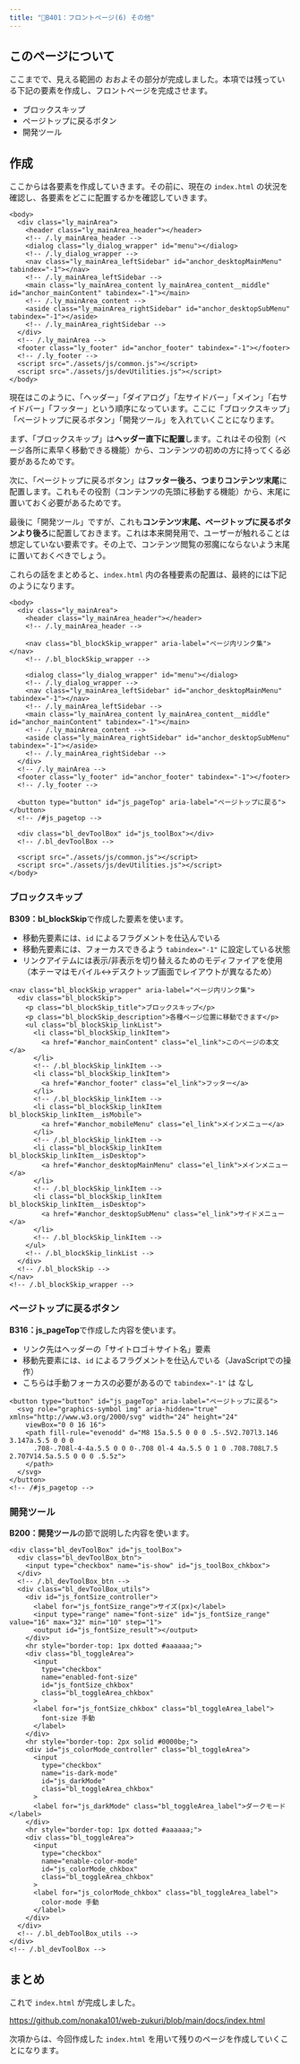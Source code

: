 ```yaml
---
title: "📄B401：フロントページ(6) その他"
---
```


## このページについて

ここまでで、見える範囲の おおよその部分が完成しました。本項では残っている下記の要素を作成し、フロントページを完成させます。

- ブロックスキップ
- ページトップに戻るボタン
- 開発ツール

## 作成

ここからは各要素を作成していきます。その前に、現在の `index.html` の状況を確認し、各要素をどこに配置するかを確認していきます。

```html:現在のbodyタグ内を簡略して表示
<body>
  <div class="ly_mainArea">
    <header class="ly_mainArea_header"></header>
    <!-- /.ly_mainArea_header -->
    <dialog class="ly_dialog_wrapper" id="menu"></dialog>
    <!-- /.ly_dialog_wrapper -->
    <nav class="ly_mainArea_leftSidebar" id="anchor_desktopMainMenu" tabindex="-1"></nav>
    <!-- /.ly_mainArea_leftSidebar -->
    <main class="ly_mainArea_content ly_mainArea_content__middle" id="anchor_mainContent" tabindex="-1"></main>
    <!-- /.ly_mainArea_content -->
    <aside class="ly_mainArea_rightSidebar" id="anchor_desktopSubMenu" tabindex="-1"></aside>
    <!-- /.ly_mainArea_rightSidebar -->
  </div>
  <!-- /.ly_mainArea -->
  <footer class="ly_footer" id="anchor_footer" tabindex="-1"></footer>
  <!-- /.ly_footer -->
  <script src="./assets/js/common.js"></script>
  <script src="./assets/js/devUtilities.js"></script>
</body>
```

現在はこのように、「ヘッダー」「ダイアログ」「左サイドバー」「メイン」「右サイドバー」「フッター」という順序になっています。ここに「ブロックスキップ」「ページトップに戻るボタン」「開発ツール」を入れていくことになります。

まず、「ブロックスキップ」は**ヘッダー直下に配置**します。これはその役割（ページ各所に素早く移動できる機能）から、コンテンツの初めの方に持ってくる必要があるためです。

次に、「ページトップに戻るボタン」は**フッター後ろ、つまりコンテンツ末尾**に配置します。これもその役割（コンテンツの先頭に移動する機能）から、末尾に置いておく必要があるためです。

最後に「開発ツール」ですが、これも**コンテンツ末尾、ページトップに戻るボタンより後ろ**に配置しておきます。これは本来開発用で、ユーザーが触れることは想定していない要素です。その上で、コンテンツ閲覧の邪魔にならないよう末尾に置いておくべきでしょう。

これらの話をまとめると、`index.html` 内の各種要素の配置は、最終的には下記のようになります。

```html:headerとfooterの後ろに各種要素を設置した最終形
<body>
  <div class="ly_mainArea">
    <header class="ly_mainArea_header"></header>
    <!-- /.ly_mainArea_header -->

    <nav class="bl_blockSkip_wrapper" aria-label="ページ内リンク集"></nav>
    <!-- /.bl_blockSkip_wrapper -->

    <dialog class="ly_dialog_wrapper" id="menu"></dialog>
    <!-- /.ly_dialog_wrapper -->
    <nav class="ly_mainArea_leftSidebar" id="anchor_desktopMainMenu" tabindex="-1"></nav>
    <!-- /.ly_mainArea_leftSidebar -->
    <main class="ly_mainArea_content ly_mainArea_content__middle" id="anchor_mainContent" tabindex="-1"></main>
    <!-- /.ly_mainArea_content -->
    <aside class="ly_mainArea_rightSidebar" id="anchor_desktopSubMenu" tabindex="-1"></aside>
    <!-- /.ly_mainArea_rightSidebar -->
  </div>
  <!-- /.ly_mainArea -->
  <footer class="ly_footer" id="anchor_footer" tabindex="-1"></footer>
  <!-- /.ly_footer -->

  <button type="button" id="js_pageTop" aria-label="ページトップに戻る"></button>
  <!-- /#js_pagetop -->

  <div class="bl_devToolBox" id="js_toolBox"></div>
  <!-- /.bl_devToolBox -->

  <script src="./assets/js/common.js"></script>
  <script src="./assets/js/devUtilities.js"></script>
</body>
```

### ブロックスキップ

**B309：bl_blockSkip**で作成した要素を使います。

- 移動先要素には、`id` によるフラグメントを仕込んでいる
- 移動先要素には、フォーカスできるよう `tabindex="-1"` に設定している状態
- リンクアイテムには表示/非表示を切り替えるためのモディファイアを使用（本テーマはモバイル↔デスクトップ画面でレイアウトが異なるため）

```html:ブロックスキップ（headerとdialogの間に設置）
<nav class="bl_blockSkip_wrapper" aria-label="ページ内リンク集">
  <div class="bl_blockSkip">
    <p class="bl_blockSkip_title">ブロックスキップ</p>
    <p class="bl_blockSkip_description">各種ページ位置に移動できます</p>
    <ul class="bl_blockSkip_linkList">
      <li class="bl_blockSkip_linkItem">
        <a href="#anchor_mainContent" class="el_link">このページの本文</a>
      </li>
      <!-- /.bl_blockSkip_linkItem -->
      <li class="bl_blockSkip_linkItem">
        <a href="#anchor_footer" class="el_link">フッター</a>
      </li>
      <!-- /.bl_blockSkip_linkItem -->
      <li class="bl_blockSkip_linkItem bl_blockSkip_linkItem__isMobile">
        <a href="#anchor_mobileMenu" class="el_link">メインメニュー</a>
      </li>
      <!-- /.bl_blockSkip_linkItem -->
      <li class="bl_blockSkip_linkItem bl_blockSkip_linkItem__isDesktop">
        <a href="#anchor_desktopMainMenu" class="el_link">メインメニュー</a>
      </li>
      <!-- /.bl_blockSkip_linkItem -->
      <li class="bl_blockSkip_linkItem bl_blockSkip_linkItem__isDesktop">
        <a href="#anchor_desktopSubMenu" class="el_link">サイドメニュー</a>
      </li>
      <!-- /.bl_blockSkip_linkItem -->
    </ul>
    <!-- /.bl_blockSkip_linkList -->
  </div>
  <!-- /.bl_blockSkip -->
</nav>
<!-- /.bl_blockSkip_wrapper -->
```

### ページトップに戻るボタン

**B316：js_pageTop**で作成した内容を使います。

- リンク先はヘッダーの「サイトロゴ＋サイト名」要素
- 移動先要素には、`id` によるフラグメントを仕込んでいる（JavaScriptでの操作）
- こちらは手動フォーカスの必要があるので `tabindex="-1"` は なし

```html:ページトップに戻るボタン（footer後ろに配置）
<button type="button" id="js_pageTop" aria-label="ページトップに戻る">
  <svg role="graphics-symbol img" aria-hidden="true" xmlns="http://www.w3.org/2000/svg" width="24" height="24"
    viewBox="0 0 16 16">
    <path fill-rule="evenodd" d="M8 15a.5.5 0 0 0 .5-.5V2.707l3.146 3.147a.5.5 0 0 0
      .708-.708l-4-4a.5.5 0 0 0-.708 0l-4 4a.5.5 0 1 0 .708.708L7.5 2.707V14.5a.5.5 0 0 0 .5.5z">
    </path>
  </svg>
</button>
<!-- /#js_pagetop -->
```

### 開発ツール

**B200：開発ツール**の節で説明した内容を使います。

```html:開発ツール（footer後ろに配置）
<div class="bl_devToolBox" id="js_toolBox">
  <div class="bl_devToolBox_btn">
    <input type="checkbox" name="is-show" id="js_toolBox_chkbox">
  </div>
  <!-- /.bl_devToolBox_btn -->
  <div class="bl_devToolBox_utils">
    <div id="js_fontSize_controller">
      <label for="js_fontSize_range">サイズ(px)</label>
      <input type="range" name="font-size" id="js_fontSize_range" value="16" max="32" min="10" step="1">
      <output id="js_fontSize_result"></output>
    </div>
    <hr style="border-top: 1px dotted #aaaaaa;">
    <div class="bl_toggleArea">
      <input
        type="checkbox"
        name="enabled-font-size"
        id="js_fontSize_chkbox"
        class="bl_toggleArea_chkbox"
      >
      <label for="js_fontSize_chkbox" class="bl_toggleArea_label">
        font-size 手動
      </label>
    </div>
    <hr style="border-top: 2px solid #0000be;">
    <div id="js_colorMode_controller" class="bl_toggleArea">
      <input
        type="checkbox"
        name="is-dark-mode"
        id="js_darkMode"
        class="bl_toggleArea_chkbox"
      >
      <label for="js_darkMode" class="bl_toggleArea_label">ダークモード</label>
    </div>
    <hr style="border-top: 1px dotted #aaaaaa;">
    <div class="bl_toggleArea">
      <input
        type="checkbox"
        name="enable-color-mode"
        id="js_colorMode_chkbox"
        class="bl_toggleArea_chkbox"
      >
      <label for="js_colorMode_chkbox" class="bl_toggleArea_label">
        color-mode 手動
      </label>
    </div>
  </div>
  <!-- /.bl_debToolBox_utils -->
</div>
<!-- /.bl_devToolBox -->
```

## まとめ

これで `index.html` が完成しました。

https://github.com/nonaka101/web-zukuri/blob/main/docs/index.html

次項からは、今回作成した `index.html` を用いて残りのページを作成していくことになります。
